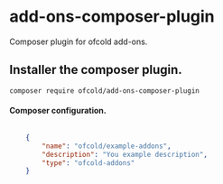 # add-ons-composer-plugin
Composer plugin for ofcold add-ons.


## Installer the composer plugin.
```shell
composer require ofcold/add-ons-composer-plugin
```


#### Composer configuration.
```json

    {
        "name": "ofcold/example-addons",
        "description": "You example description",
        "type": "ofcold-addons"
    }

```
